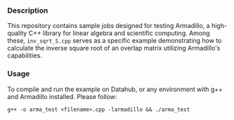 ### Description
This repository contains sample jobs designed for testing Armadillo, a high-quality C++ library for linear algebra and scientific computing. Among these, `inv_sqrt_S.cpp` serves as a specific example demonstrating how to calculate the inverse square root of an overlap matrix utilizing Armadillo's capabilities.

### Usage
To compile and run the example on Datahub, or any environment with g++ and Armadillo installed. Please follow:

`g++ -o arma_test <filename>.cpp -larmadillo && ./arma_test`
